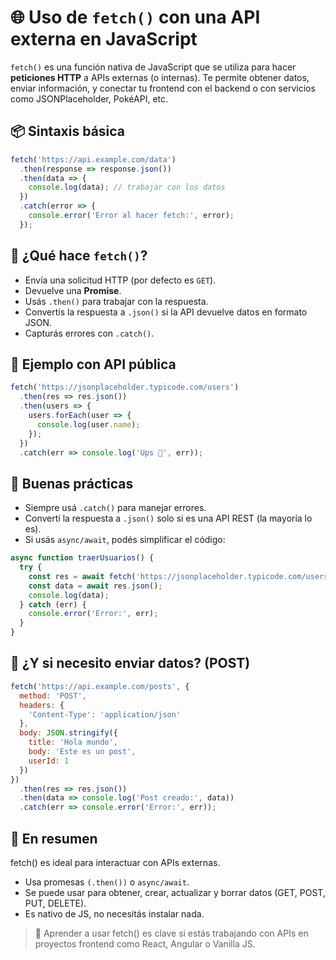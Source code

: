 # 🌐 Uso de `fetch()` con una API externa en JavaScript

`fetch()` es una función nativa de JavaScript que se utiliza para hacer **peticiones HTTP** a APIs externas (o internas). Te permite obtener datos, enviar información, y conectar tu frontend con el backend o con servicios como JSONPlaceholder, PokéAPI, etc.

## 📦 Sintaxis básica

```js
fetch('https://api.example.com/data')
  .then(response => response.json())
  .then(data => {
    console.log(data); // trabajar con los datos
  })
  .catch(error => {
    console.error('Error al hacer fetch:', error);
  });
```

## 🧠 ¿Qué hace `fetch()`?

- Envía una solicitud HTTP (por defecto es `GET`).
- Devuelve una **Promise**.
- Usás `.then()` para trabajar con la respuesta.
- Convertís la respuesta a `.json()` si la API devuelve datos en formato JSON.
- Capturás errores con `.catch()`.

## 🧪 Ejemplo con API pública
```js
fetch('https://jsonplaceholder.typicode.com/users')
  .then(res => res.json())
  .then(users => {
    users.forEach(user => {
      console.log(user.name);
    });
  })
  .catch(err => console.log('Ups 😬', err));
```

## 📌 Buenas prácticas
- Siempre usá `.catch()` para manejar errores.
- Convertí la respuesta a `.json()` solo si es una API REST (la mayoría lo es).
- Si usás `async/await`, podés simplificar el código:

```js
async function traerUsuarios() {
  try {
    const res = await fetch('https://jsonplaceholder.typicode.com/users');
    const data = await res.json();
    console.log(data);
  } catch (err) {
    console.error('Error:', err);
  }
}
```

## 🔐 ¿Y si necesito enviar datos? (POST)
```js
fetch('https://api.example.com/posts', {
  method: 'POST',
  headers: {
    'Content-Type': 'application/json'
  },
  body: JSON.stringify({
    title: 'Hola mundo',
    body: 'Este es un post',
    userId: 1
  })
})
  .then(res => res.json())
  .then(data => console.log('Post creado:', data))
  .catch(err => console.error('Error:', err));
```

## 🧠 En resumen
fetch() es ideal para interactuar con APIs externas.
- Usa promesas `(.then())` o `async/await`.
- Se puede usar para obtener, crear, actualizar y borrar datos (GET, POST, PUT, DELETE).
- Es nativo de JS, no necesitás instalar nada.

> 🚀 Aprender a usar fetch() es clave si estás trabajando con APIs en proyectos frontend como React, Angular o Vanilla JS.